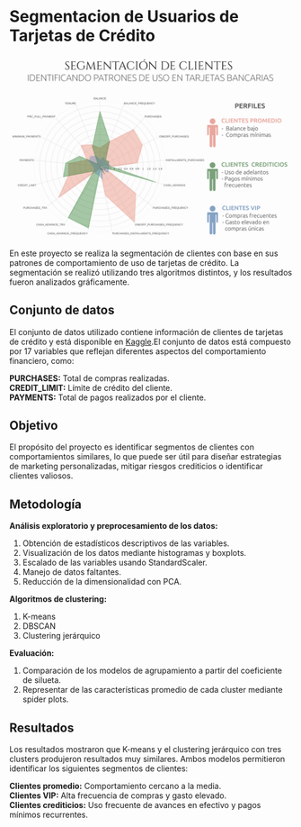 # Segmentacion de Usuarios de Tarjetas de Crédito

![resumen de resultados](https://github.com/DelilChincoya/Segmentacion_de_clientes/blob/main/Imagenes/Segmentacion_resumen.png)

En este proyecto se realiza la segmentación de clientes con base en sus patrones de comportamiento de uso de tarjetas de crédito. La segmentación se realizó utilizando tres algoritmos distintos, y los resultados fueron analizados gráficamente.

## Conjunto de datos
El conjunto de datos utilizado contiene información de clientes de tarjetas de crédito y está disponible en [Kaggle](https://www.kaggle.com/datasets/arjunbhasin2013/ccdata).El conjunto de datos está compuesto por 17 variables que reflejan diferentes aspectos del comportamiento financiero, como:

**PURCHASES:** Total de compras realizadas.  
**CREDIT_LIMIT:** Límite de crédito del cliente.  
**PAYMENTS:** Total de pagos realizados por el cliente.  

## Objetivo
El propósito del proyecto es identificar segmentos de clientes con comportamientos similares, lo que puede ser útil para diseñar estrategias de marketing personalizadas, mitigar riesgos crediticios o identificar clientes valiosos.

## Metodología

**Análisis exploratorio y preprocesamiento de los datos:**
1. Obtención de estadísticos descriptivos de las variables.
2. Visualización de los datos mediante histogramas y boxplots.
3. Escalado de las variables usando StandardScaler.
4. Manejo de datos faltantes.
5. Reducción de la dimensionalidad con PCA.

**Algoritmos de clustering:**
1. K-means
2. DBSCAN
3. Clustering jerárquico
 
**Evaluación:**
1. Comparación de los modelos de agrupamiento a partir del coeficiente de silueta.
2. Representar de las características promedio de cada cluster mediante spider plots.

## Resultados
Los resultados mostraron que K-means y el clustering jerárquico con tres clusters produjeron resultados muy similares. Ambos modelos permitieron identificar los siguientes segmentos de clientes:

**Clientes promedio:** Comportamiento cercano a la media.  
**Clientes VIP:** Alta frecuencia de compras y gasto elevado.  
**Clientes crediticios:** Uso frecuente de avances en efectivo y pagos mínimos recurrentes.  

